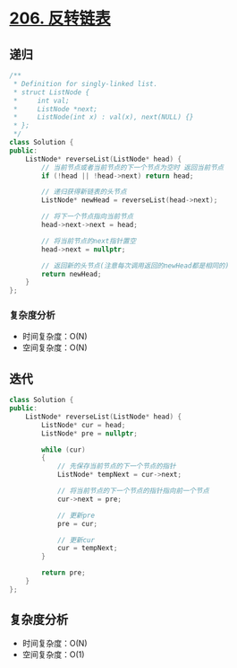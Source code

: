 # [206. 反转链表](https://leetcode-cn.com/problems/reverse-linked-list/)

## 递归

``` cpp
/**
 * Definition for singly-linked list.
 * struct ListNode {
 *     int val;
 *     ListNode *next;
 *     ListNode(int x) : val(x), next(NULL) {}
 * };
 */
class Solution {
public:
    ListNode* reverseList(ListNode* head) {
        // 当前节点或者当前节点的下一个节点为空时 返回当前节点
        if (!head || !head->next) return head;

        // 递归获得新链表的头节点
        ListNode* newHead = reverseList(head->next);

        // 将下一个节点指向当前节点
        head->next->next = head;

        // 将当前节点的next指针置空
        head->next = nullptr;

        // 返回新的头节点(注意每次调用返回的newHead都是相同的)
        return newHead;
    }
};
```

### 复杂度分析

- 时间复杂度：O(N)
- 空间复杂度：O(N)



## 迭代

```cpp
class Solution {
public:
    ListNode* reverseList(ListNode* head) {
        ListNode* cur = head;
        ListNode* pre = nullptr;

        while (cur)
        {
            // 先保存当前节点的下一个节点的指针
            ListNode* tempNext = cur->next;

            // 将当前节点的下一个节点的指针指向前一个节点
            cur->next = pre;

            // 更新pre
            pre = cur;

            // 更新cur
            cur = tempNext;
        }

        return pre;
    }
};
```

## 复杂度分析

- 时间复杂度：O(N)
- 空间复杂度：O(1)